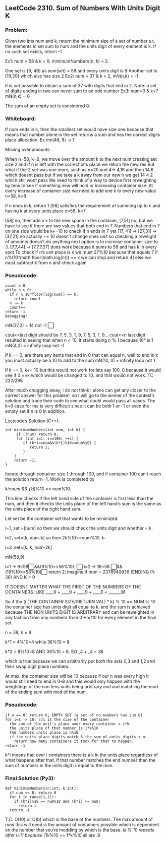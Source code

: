 ## LeetCode 2310. Sum of Numbers With Units Digit K

### Problem:

Given two ints num and k, return the minimum size of a set of number s.t. the elements in set sum to num and the units digit of every element is k. If no such set exists, return -1.

Ex1: num = 58 & k = 9, minimumNumbers(n, k) = 2.

One set is [9, 49] as sum(set) = 58 and every units digit is 9
Another set is [19,39] which also has size 2
Ex2: num = 37 & k = 2, mN(n,k) = -1

It is not possible to obtain a sum of 37 with digits that end in 2.
Note: a set of digits ending in two can never sum to an odd number
Ex3: num=0 & k=7 mN(n,k) = 0

The sum of an empty set is considered 0.

### Whiteboard:

If num ends in k, then the smallest set would have size one because that means that number alone in the set returns a sum and has the correct digits place allocation. Ex mn(48, 8) -> 1

Moving over amounts:

When n=58, k=9, we move over the amount k to the next num creating set size 2 and if n is left with the correct ints place we return the new res
But what if the 2 set was one more, such as n=20 and 4-> 4,16 and then 14,6 which doesnt pass but if we take a k away from our new n we get 14 4 2 which still wont pass
We need to think of a way to device first reweighting by tens to see if something new will hold or increasing container size. At every increase of container size we need to add one k to every new value
n=58, k=8

if n ends in k, return 1
[58] satisfies the requirement of summing up to n and having k at every units place
n=58, k=7

[58] no, then add a k to the new space in the container, [7,51] no, but we have to see if there are two values that both end in 7.
Numbers that end in 7 on one side would be k+=10 to check if n ends in 7 yet
[17, 41] -> [27,31] -> [37,21] no actually += 10 doesn’t change ones unit so checking a reweight of amounts doesn’t do anything
next option is to increase container size to 3.
[7,7,44] -> [7,7,7,37] does work because it sums to 58 and has k in every spot
To check if n’s unit place is k we must 37%10 because that equals 7
if n%(10^math.floor(math.log(n))) == k we can stop and return 4]
else we must subtract k from n and check again

### Pseudocode:
```
count = 0
while n > 0: 
  if n % 10^floor(log(num)) == k:
    return count
  n -= k
  count++
return -1
Debugging:
```
mN(37,2) = 14 not -1 ⬜

cout<<last digit
should be 7, 5, 3, 1, 9, 7, 5, 3, 1, 9…
cout<<n last digit resulted in seeing that when n < 10, it starts doing n % 1 because 10⁰ is 1
mN(4,0) = infinity loop not -1

if k == 0, are there any items that end in 0 that can equal n.
well to end in k you must actually be a 10 to add to the sum
mN(10, 0) = infinity loop not 1

if k == 0, k+= 10 but this would not work for lets say 100, 0 because it would see if 0 ==k which would be changed to 10, and that would not work.
TC 222/298

After much chugging away, I do not think I alone can get any closer to the correct answer for this problem, so I will go to the winner of the contest’s solution and trace their code to see what could would pass all cases. The k=0 case for me is very difficult since it can be both 1 or -1 or even the empty set if n is 0 in addition.

Leetcode’s Solution (C++):

```
int minimumNumbers(int num, int k) {
     if (!num) return 0;
     for (int i=1; i<=100; ++i) {
        if (k*i<=num&&(k*i)%10==num%10) {
           return i;
        }
    }
    return -1;
}
```
Iterate through container size 1 through 100, and if container 100 can’t reach the solution return -1. Work is completed by

k*i≤num && (k*i)%10 == num%10.

This line checks if the left hand side of the container is first less than the num, and then it checks the units place of the left hand’s sum is the same as the units place of the right hand sum.

Let set be the container set that wants to be minimized.

i=1, set =[num] so then we should check the units digit and whether = k.

i=2, set=[k, num-k] so then 2k%10==num%10, b

i=3, set=[k, k, num-2k]

mN(58,9)

i=1 -> 9<58⬜&&(9%10==58%10) !⬜
i=2 -> 18<58 ⬜&&(18%10==58%10)⬜ return 2;
Imagine if num = 2378940936 (ENDING IN 36) AND K = 9

IT DOESNT MATTER WHAT THE FIRST OF THE NUMBERS OF THE CONTAINERS. LIKE ____9 + ____9 + ____9 + ____9 = ______36

So if the (i (THE CONTAINER SIZE//RETURN VAL) * k) % 10 == NUM % 10: the container size has units digit all equal to k, and the sum is achieved because THE NON UNITS DIGIT IS ARBITRARY and can be reweighted in any fashion from any numbers from 0->n//10 for every element in the final set.

n = 38, k = 4

k*1 = 4%10=4 while 38%10 = 8

k*2 = 8%10=8 AND 38%10 = 8, SO _4 + _4 = 38

which is true because we can arbitrarily put both the sets 0,3 and 1,2 and their swap digit place numbers.

At max, the container size will be 10 because if our n was every high it would still need to end in 0–9 and this would only happen with the weightings of the non tens units being arbitrary and and matching the mod of the ending sum with mod of the num.

### Pseudocode:
```
if n == 0: return 0; EMPTY SET (a set of no numbers has sum 0)
for i=1 -> 10: //i is the size of the container
  the sum of the unit's place over every container = i*k
  the units place of that number is i*k%10
  the numbers units place is n%10
  if the units place digits match & the sum of units digits < n:
    return how many containers it took for that to happen.
return -1
```

k*i means that over i containers there is a k in the units place regardless of what happens after that. If that number matches the end number than the sum of numbers in the units digit is equal to the num.

### Final Solution (Py3):

```
def minimumNumbers(n:int, k:int):
  if num == 0: return 0
  for i in range(1,11):
    if (k*i)%10 == num%10 and (k*i) <= num:
      return i
  return -1
```

T.C. O(10) or O(b) which is the base of the numbers. The max amount of runs this will need is the amount of containers possible which is dependent on the number that you’re modding by which is the base. k*i % 10 repeats after i=11 because 11*k%10 == 1*k%10 all are .9
